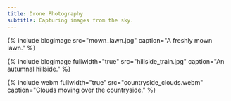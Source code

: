 ```yaml
---
title: Drone Photography
subtitle: Capturing images from the sky. 
---
```


{% include blogimage src="mown_lawn.jpg" caption="A freshly mown lawn." %}

{% include blogimage fullwidth="true" src="hillside_train.jpg" caption="An autumnal hillside." %}

{% include webm fullwidth="true" src="countryside_clouds.webm" caption="Clouds moving over the countryside." %}
